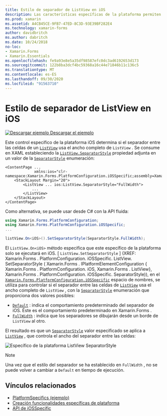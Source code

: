 ```yaml
---
title: Estilo de separador de ListView en iOS
description: Las características específicas de la plataforma permiten consumir funcionalidad que solo está disponible en una plataforma específica, sin necesidad de implementar representadores o efectos personalizados. En este artículo se explica cómo consumir el específico de la plataforma iOS que controla si el separador entre las celdas de un control ListView usa el ancho completo del control ListView.
ms.prod: xamarin
ms.assetid: A4CB45CE-9FB7-47ED-8C3D-93E39BF282E4
ms.technology: xamarin-forms
author: davidbritch
ms.author: dabritch
ms.date: 10/24/2018
no-loc:
- Xamarin.Forms
- Xamarin.Essentials
ms.openlocfilehash: fe9a93e8e5a35df98587efc0dc3ad6192653d173
ms.sourcegitcommit: 122b8ba3dcf4bc59368a16c44e71846b11c136c5
ms.translationtype: MT
ms.contentlocale: es-ES
ms.lasthandoff: 09/30/2020
ms.locfileid: "91563710"
---
```

# <a name="listview-separator-style-on-ios"></a>Estilo de separador de ListView en iOS

[![Descargar ejemplo](~/media/shared/download.png) Descargar el ejemplo](https://docs.microsoft.com/samples/xamarin/xamarin-forms-samples/userinterface-platformspecifics)

Este control específico de la plataforma iOS determina si el separador entre las celdas de un [`ListView`](xref:Xamarin.Forms.ListView) usa el ancho completo de `ListView` . Se consume en XAML estableciendo la [`ListView.SeparatorStyle`](xref:Xamarin.Forms.PlatformConfiguration.iOSSpecific.ListView.SeparatorStyleProperty) propiedad adjunta en un valor de la [`SeparatorStyle`](xref:Xamarin.Forms.PlatformConfiguration.iOSSpecific.SeparatorStyle) enumeración:

```xaml
<ContentPage ...
             xmlns:ios="clr-namespace:Xamarin.Forms.PlatformConfiguration.iOSSpecific;assembly=Xamarin.Forms.Core">
    <StackLayout Margin="20">
        <ListView ... ios:ListView.SeparatorStyle="FullWidth">
            ...
        </ListView>
    </StackLayout>
</ContentPage>
```

Como alternativa, se puede usar desde C# con la API fluida:

```csharp
using Xamarin.Forms.PlatformConfiguration;
using Xamarin.Forms.PlatformConfiguration.iOSSpecific;
...

listView.On<iOS>().SetSeparatorStyle(SeparatorStyle.FullWidth);
```

El `ListView.On<iOS>` método especifica que este específico de la plataforma solo se ejecutará en iOS. [ `ListView.SetSeparatorStyle` ] (XREF: Xamarin.Forms . PlatformConfiguration. iOSSpecific. ListView. SetSeparatorStyle ( Xamarin.Forms . IPlatformElementConfiguration { Xamarin.Forms . PlatformConfiguration. iOS, Xamarin.Forms . ListView}, Xamarin.Forms . PlatformConfiguration. iOSSpecific. SeparatorStyle)), en el [`Xamarin.Forms.PlatformConfiguration.iOSSpecific`](xref:Xamarin.Forms.PlatformConfiguration.iOSSpecific) espacio de nombres, se utiliza para controlar si el separador entre las celdas de [`ListView`](xref:Xamarin.Forms.ListView) usa el ancho completo de `ListView` , con la [`SeparatorStyle`](xref:Xamarin.Forms.PlatformConfiguration.iOSSpecific.SeparatorStyle) enumeración que proporciona dos valores posibles:

- [`Default`](xref:Xamarin.Forms.PlatformConfiguration.iOSSpecific.SeparatorStyle.Default) : indica el comportamiento predeterminado del separador de iOS. Éste es el comportamiento predeterminado en Xamarin.Forms .
- [`FullWidth`](xref:Xamarin.Forms.PlatformConfiguration.iOSSpecific.SeparatorStyle.FullWidth) : indica que los separadores se dibujarán desde un borde de `ListView` al otro.

El resultado es que un [`SeparatorStyle`](xref:Xamarin.Forms.PlatformConfiguration.iOSSpecific.SeparatorStyle) valor especificado se aplica a [`ListView`](xref:Xamarin.Forms.ListView) , que controla el ancho del separador entre las celdas:

![Específico de la plataforma ListView SeparatorStyle](listview-separator-style-images/listview-separatorstyle.png)

> [!NOTE]
> Una vez que el estilo del separador se ha establecido en `FullWidth` , no se puede volver a cambiar a `Default` en tiempo de ejecución.

## <a name="related-links"></a>Vínculos relacionados

- [PlatformSpecifics (ejemplo)](/samples/xamarin/xamarin-forms-samples/userinterface-platformspecifics)
- [Creación funcionalidades específicas de plataforma](~/xamarin-forms/platform/platform-specifics/index.md#creating-platform-specifics)
- [API de iOSSpecific](xref:Xamarin.Forms.PlatformConfiguration.iOSSpecific)
